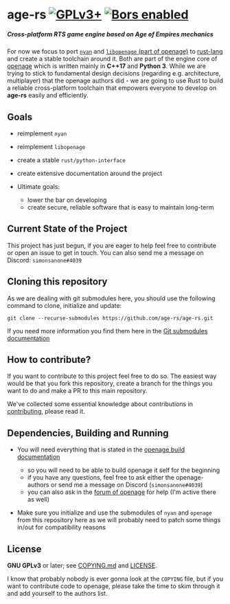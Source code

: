 # age-rs [![GPLv3+](https://www.gnu.org/graphics/gplv3-or-later.svg)](https://www.gnu.org/licenses/gpl-3.0.txt)  [![Bors enabled](https://bors.tech/images/badge_small.svg)](https://app.bors.tech/repositories/24826)

##### Cross-platform RTS game engine based on Age of Empires mechanics

For now we focus to port [`nyan`](https://github.com/SFTtech/nyan) and [`libopenage` (part of openage)](https://github.com/SFTtech/openage/tree/master/libopenage) 
to [rust-lang](https://www.rust-lang.org/) and create a stable toolchain around it. Both are part of the engine core of [openage](https://github.com/SFTtech/openage/) which is
written mainly in **C++17** and **Python 3**. While we are trying to stick to fundamental design decisions (regarding e.g. architecture, multiplayer) that 
the openage authors did - we are going to use Rust to build a reliable cross-platform toolchain that empowers everyone to develop on **age-rs**
easily and efficiently.

Goals
-----
* reimplement `nyan`
* reimplement `libopenage`
* create a stable `rust/python-interface`
* create extensive documentation around the project


* Ultimate goals: 
    * lower the bar on developing
    * create secure, reliable software that is easy to maintain long-term


Current State of the Project
----------------------------
This project has just begun, if you are eager to help feel free to contribute or open an issue to get in touch.
You can also send me a message on Discord: `simonsanone#4039`

Cloning this repository
-----------------------
As we are dealing with git submodules here, you should use the following command to clone, initialize and update:

`git clone --recurse-submodules https://github.com/age-rs/age-rs.git`

If you need more information you find them here in the [Git submodules documentation](https://web.archive.org/web/20200508192857/https://git-scm.com/book/en/v2/Git-Tools-Submodules)

How to contribute?
------------------
If you want to contribute to this project feel free to do so. The easiest way would be that you fork this repository, 
create a branch for the things you want to do and make a PR to this main repository.

We've collected some essential knowledge about contributions in [contributing](doc/contributing.md), please read it.


Dependencies, Building and Running
----------------------------------
- You will need everything that is stated in the [openage build documentation](https://github.com/simonsan/openage/blob/master/doc/building.md)
    - so you will need to be able to build openage it self for the beginning
    - if you have any questions, feel free to ask either the openage-authors or send me a message on Discord (`simonsanone#4039`) 
    - you can also ask in the [forum of openage](https://forum.openage.dev) for help (I'm active there as well)

- Make sure you initialize and use the submodules of `nyan` and `openage` from this repository here as we will probably need to patch
some things in/out for compatibility reasons

License
-------
**GNU GPLv3** or later; see [COPYING.md](COPYING.md) and [LICENSE](LICENSE).

I know that probably nobody is ever gonna look at the `COPYING` file,
but if you want to contribute code to openage, please take the time to
skim through it and add yourself to the authors list.

